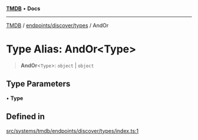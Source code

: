 [**TMDB**](../../../../README.md) • **Docs**

***

[TMDB](../../../../README.md) / [endpoints/discover/types](../README.md) / AndOr

# Type Alias: AndOr\<Type\>

> **AndOr**\<`Type`\>: `object` \| `object`

## Type Parameters

• **Type**

## Defined in

[src/systems/tmdb/endpoints/discover/types/index.ts:1](https://github.com/Norviah/media-hub/blob/65ee01fce9c30692d28d2f4e608ea7f18b4d7381/src/systems/tmdb/endpoints/discover/types/index.ts#L1)
